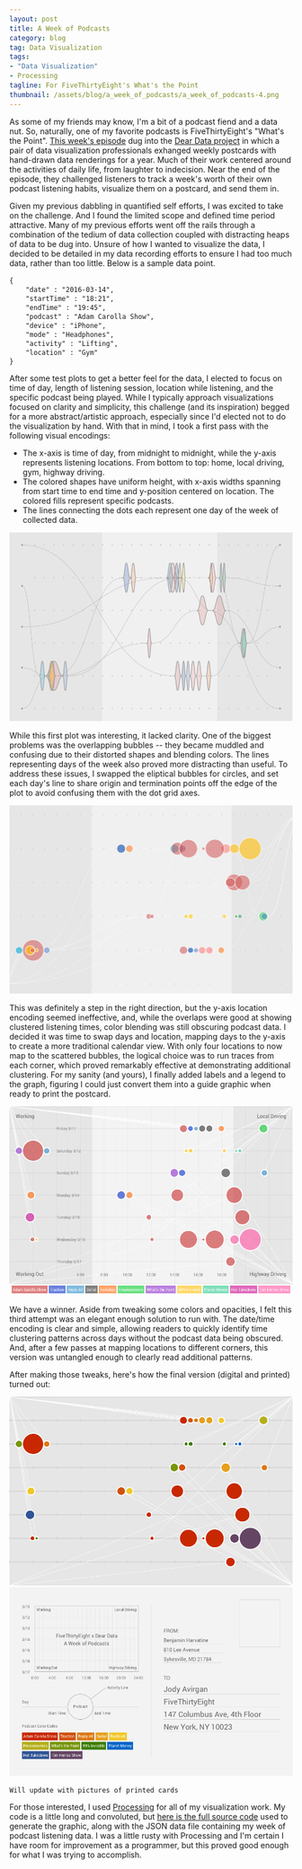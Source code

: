 ```yaml
---
layout: post
title: A Week of Podcasts
category: blog
tag: Data Visualization
tags:
- "Data Visualization"
- Processing
tagline: For FiveThirtyEight's What's the Point
thumbnail: /assets/blog/a_week_of_podcasts/a_week_of_podcasts-4.png
---
```


As some of my friends may know, I'm a bit of a podcast fiend and a data nut. So, naturally, one of my favorite podcasts is FiveThirtyEight's "What's the Point". [This week's episode](http://fivethirtyeight.com/features/dear-data-and-fivethirtyeight-want-you-to-visualize-your-podcast-habits/) dug into the [Dear Data project](http://www.dear-data.com/by-week/) in which a pair of data visualization professionals exhanged weekly postcards with hand-drawn data renderings for a year. Much of their work centered around the activities of daily life, from laughter to indecision. Near the end of the episode, they challenged listeners to track a week's worth of their own podcast listening habits, visualize them on a postcard, and send them in.

Given my previous dabbling in quantified self efforts, I was excited to take on the challenge. And I found the limited scope and defined time period attractive. Many of my previous efforts went off the rails through a combination of the tedium of data collection coupled with distracting heaps of data to be dug into. Unsure of how I wanted to visualize the data, I decided to be detailed in my data recording efforts to ensure I had too much data, rather than too little. Below is a sample data point.

	{
		"date" : "2016-03-14",
		"startTime" : "18:21",
		"endTime" : "19:45",
		"podcast" : "Adam Carolla Show",
		"device" : "iPhone",
		"mode" : "Headphones",
		"activity" : "Lifting",
		"location" : "Gym"
	}

After some test plots to get a better feel for the data, I elected to focus on time of day, length of listening session, location while listening, and the specific podcast being played. While I typically approach visualizations focused on clarity and simplicity, this challenge (and its inspiration) begged for a more abstract/artistic approach, especially since I'd elected not to do the visualization by hand. With that in mind, I took a first pass with the following visual encodings:

* The x-axis is time of day, from midnight to midnight, while the y-axis represents listening locations. From bottom to top: home, local driving, gym, highway driving.
* The colored shapes have uniform height, with x-axis widths spanning from start time to end time and y-position centered on location. The colored fills represent specific podcasts.
* The lines connecting the dots each represent one day of the week of collected data.

![](/assets/blog/a_week_of_podcasts/a_week_of_podcasts-1.png)

While this first plot was interesting, it lacked clarity. One of the biggest problems was the overlapping bubbles -- they became muddled and confusing due to their distorted shapes and blending colors. The lines representing days of the week also proved more distracting than useful. To address these issues, I swapped the eliptical bubbles for circles, and set each day's line to share origin and termination points off the edge of the plot to avoid confusing them with the dot grid axes.

![](/assets/blog/a_week_of_podcasts/a_week_of_podcasts-2.png)

This was definitely a step in the right direction, but the y-axis location encoding seemed ineffective, and, while the overlaps were good at showing clustered listening times, color blending was still obscuring podcast data. I decided it was time to swap days and location, mapping days to the y-axis to create a more traditional calendar view. With only four locations to now map to the scattered bubbles, the logical choice was to run traces from each corner, which proved remarkably effective at demonstrating additional clustering. For my sanity (and yours), I finally added labels and a legend to the graph, figuring I could just convert them into a guide graphic when ready to print the postcard.

![](/assets/blog/a_week_of_podcasts/a_week_of_podcasts-3.png)

We have a winner. Aside from tweaking some colors and opacities, I felt this third attempt was an elegant enough solution to run with. The date/time encoding is clear and simple, allowing readers to quickly identify time clustering patterns across days without the podcast data being obscured. And, after a few passes at mapping locations to different corners, this version was untangled enough to clearly read additional patterns.

After making those tweaks, here's how the final version (digital and printed) turned out:

![](/assets/blog/a_week_of_podcasts/a_week_of_podcasts-4.png)
![](/assets/blog/a_week_of_podcasts/a_week_of_podcasts-5.png)

	Will update with pictures of printed cards

For those interested, I used [Processing](http://processing.org) for all of my visualization work. My code is a little long and convoluted, but [here is the full source code](https://github.com/bdharva/processing/tree/master/podcasts) used to generate the graphic, along with the JSON data file containing my week of podcast listening data. I was a little rusty with Processing and I'm certain I have room for improvement as a programmer, but this proved good enough for what I was trying to accomplish.
